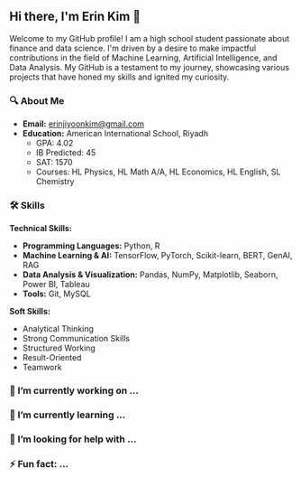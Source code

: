 ## Hi there, I'm Erin Kim 👋
Welcome to my GitHub profile! I am a high school student passionate about finance and data science. I'm driven by a desire to make impactful contributions in the field of Machine Learning, Artificial Intelligence, and Data Analysis. My GitHub is a testament to my journey, showcasing various projects that have honed my skills and ignited my curiosity.

### 🔍 About Me
* **Email:** erinjiyoonkim@gmail.com
* **Education:** American International School, Riyadh
  * GPA: 4.02
  * IB Predicted: 45
  * SAT: 1570
  * Courses: HL Physics, HL Math A/A, HL Economics, HL English, SL Chemistry

### 🛠️ Skills
**Technical Skills:**
* **Programming Languages:** Python, R
* **Machine Learning & AI:** TensorFlow, PyTorch, Scikit-learn, BERT, GenAI, RAG
* **Data Analysis & Visualization:** Pandas, NumPy, Matplotlib, Seaborn, Power BI, Tableau
* **Tools:** Git, MySQL

**Soft Skills:**
* Analytical Thinking
* Strong Communication Skills
* Structured Working
* Result-Oriented
* Teamwork

### 🔭 I’m currently working on ...
### 🌱 I’m currently learning ...
### 🤔 I’m looking for help with ...
### ⚡ Fun fact: ...
